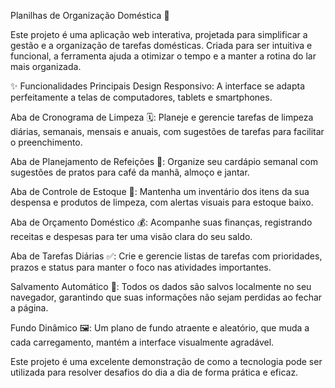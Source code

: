 Planilhas de Organização Doméstica 🏡

Este projeto é uma aplicação web interativa, projetada para simplificar a gestão e a organização de tarefas domésticas. Criada para ser intuitiva e funcional, a ferramenta ajuda a otimizar o tempo e a manter a rotina do lar mais organizada.

✨ Funcionalidades Principais
Design Responsivo: A interface se adapta perfeitamente a telas de computadores, tablets e smartphones.

Aba de Cronograma de Limpeza 🗓️: Planeje e gerencie tarefas de limpeza diárias, semanais, mensais e anuais, com sugestões de tarefas para facilitar o preenchimento.

Aba de Planejamento de Refeições 🥗: Organize seu cardápio semanal com sugestões de pratos para café da manhã, almoço e jantar.

Aba de Controle de Estoque 🛒: Mantenha um inventário dos itens da sua despensa e produtos de limpeza, com alertas visuais para estoque baixo.

Aba de Orçamento Doméstico 💰: Acompanhe suas finanças, registrando receitas e despesas para ter uma visão clara do seu saldo.

Aba de Tarefas Diárias ✅: Crie e gerencie listas de tarefas com prioridades, prazos e status para manter o foco nas atividades importantes.

Salvamento Automático 💾: Todos os dados são salvos localmente no seu navegador, garantindo que suas informações não sejam perdidas ao fechar a página.

Fundo Dinâmico 🖼️: Um plano de fundo atraente e aleatório, que muda a cada carregamento, mantém a interface visualmente agradável.

Este projeto é uma excelente demonstração de como a tecnologia pode ser utilizada para resolver desafios do dia a dia de forma prática e eficaz.
